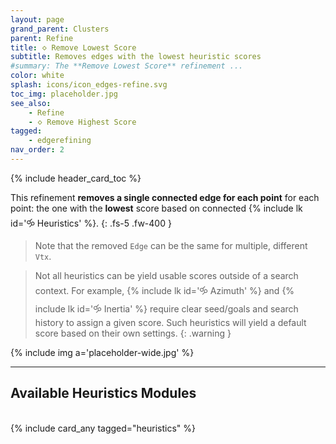 ```yaml
---
layout: page
grand_parent: Clusters
parent: Refine
title: 🝔 Remove Lowest Score
subtitle: Removes edges with the lowest heuristic scores
#summary: The **Remove Lowest Score** refinement ...
color: white
splash: icons/icon_edges-refine.svg
toc_img: placeholder.jpg
see_also:
    - Refine
    - 🝔 Remove Highest Score
tagged: 
    - edgerefining
nav_order: 2
---
```


{% include header_card_toc %}

This refinement **removes a single connected edge for each point** for each point: the one with the **lowest** score based on connected {% include lk id='🝰 Heuristics' %}.
{: .fs-5 .fw-400 } 

>Note that the removed `Edge` can be the same for multiple, different `Vtx`.

>Not all heuristics can be yield usable scores outside of a search context. For example, {% include lk id='🝰 Azimuth' %} and {% include lk id='🝰 Inertia' %} require clear seed/goals and search history to assign a given score. Such heuristics will yield a default score based on their own settings.
{: .warning }

{% include img a='placeholder-wide.jpg' %}

---
## Available Heuristics Modules
<br>
{% include card_any tagged="heuristics" %}
